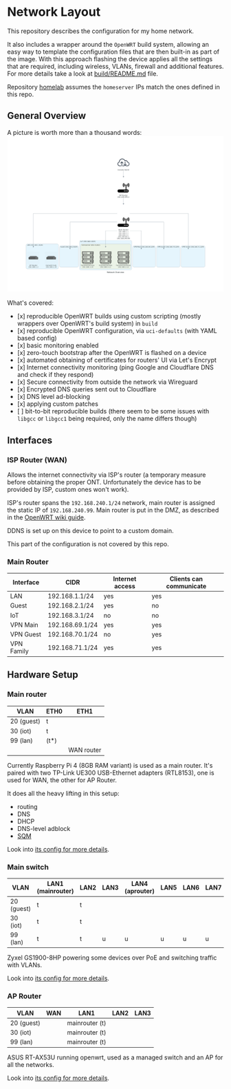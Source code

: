 # Network Layout

This repository describes the configuration for my home network.

It also includes a wrapper around the `OpenWRT` build system,
allowing an easy way to template the configuration files that are then
built-in as part of the image.
With this approach flashing the device applies all the settings that are required,
including wireless, VLANs, firewall and additional features.
For more details take a look at [build/README.md](build/README.md) file.

Repository [homelab](https://github.com/dezeroku/homelab) assumes the
`homeserver` IPs match the ones defined in this repo.

## General Overview

A picture is worth more than a thousand words:
![Network Overview](docs/diagrams/created/network_overview.png?raw=true "Network Overview")

What's covered:

- \[x\] reproducible OpenWRT builds using custom scripting (mostly wrappers over OpenWRT's build system) in `build`
- \[x\] reproducible OpenWRT configuration, via `uci-defaults` (with YAML based config)
- \[x\] basic monitoring enabled
- \[x\] zero-touch bootstrap after the OpenWRT is flashed on a device
- \[x\] automated obtaining of certificates for routers' UI via Let's Encrypt
- \[x\] Internet connectivity monitoring (ping Google and Cloudflare DNS and check if they respond)
- \[x\] Secure connectivity from outside the network via Wireguard
- \[x\] Encrypted DNS queries sent out to Cloudflare
- \[x\] DNS level ad-blocking
- \[x\] applying custom patches
- \[ \] bit-to-bit reproducible builds (there seem to be some issues with `libgcc` or `libgcc1` being required, only the name differs though)

## Interfaces

### ISP Router (WAN)

Allows the internet connectivity via ISP's router (a temporary measure before obtaining the proper ONT. Unfortunately the device has to be provided by ISP, custom ones won't work).

ISP's router spans the `192.168.240.1/24` network, main router is assigned the static IP of `192.168.240.99`.
Main router is put in the DMZ, as described in the [OpenWRT wiki guide](https://openwrt.org/docs/guide-user/network/wan/dmz-based-bridge-mode).

DDNS is set up on this device to point to a custom domain.

This part of the configuration is not covered by this repo.

### Main Router

| Interface  | CIDR            | Internet access | Clients can communicate |
| ---------- | --------------- | --------------- | ----------------------- |
| LAN        | 192.168.1.1/24  | yes             | yes                     |
| Guest      | 192.168.2.1/24  | yes             | no                      |
| IoT        | 192.168.3.1/24  | no              | no                      |
| VPN Main   | 192.168.69.1/24 | yes             | yes                     |
| VPN Guest  | 192.168.70.1/24 | no              | yes                     |
| VPN Family | 192.168.71.1/24 | yes             | yes                     |

## Hardware Setup

### Main router

| VLAN       | ETH0  | ETH1       |
| ---------- | ----- | ---------- |
| 20 (guest) | t     |            |
| 30 (iot)   | t     |            |
| 99 (lan)   | (t\*) |            |
|            |       | WAN router |

Currently Raspberry Pi 4 (8GB RAM variant) is used as a main router.
It's paired with two TP-Link UE300 USB-Ethernet adapters (RTL8153), one is used for WAN, the other for AP Router.

It does all the heavy lifting in this setup:

- routing
- DNS
- DHCP
- DNS-level adblock
- [SQM](https://openwrt.org/docs/guide-user/network/traffic-shaping/sqm)

Look into [its config for more details](build/config/rpi4b/template-variables.yaml).

### Main switch

| VLAN       | LAN1 (mainrouter) | LAN2 | LAN3 | LAN4 (aprouter) | LAN5 | LAN6 | LAN7 | LAN8 |
| ---------- | ----------------- | ---- | ---- | --------------- | ---- | ---- | ---- | ---- |
| 20 (guest) | t                 | t    |      |                 |      |      |      |      |
| 30 (iot)   | t                 | t    |      |                 |      |      |      | u    |
| 99 (lan)   | t                 | t    | u    | u               | u    | u    | u    |      |

Zyxel GS1900-8HP powering some devices over PoE and switching traffic with VLANs.

Look into [its config for more details](build/config/zyxel-gs1900-8hp-v2/template-variables.yaml).

### AP Router

| VLAN       | WAN | LAN1           | LAN2 | LAN3 |
| ---------- | --- | -------------- | ---- | ---- |
| 20 (guest) |     | mainrouter (t) |      |      |
| 30 (iot)   |     | mainrouter (t) |      |      |
| 99 (lan)   |     | mainrouter (t) |      |      |

ASUS RT-AX53U running openwrt, used as a managed switch and an AP for all the networks.

Look into [its config for more details](build/config/asus-rt-ax53u/template-variables.yaml).
